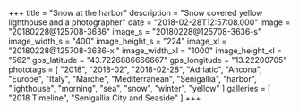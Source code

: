 +++
title = "Snow at the harbor"
description = "Snow covered yellow lighthouse and a photographer"
date = "2018-02-28T12:57:08.000"
image = "20180228@125708-3636"
image_s = "20180228@125708-3636-s"
image_width_s = "400"
image_height_s = "224"
image_xl = "20180228@125708-3636-xl"
image_width_xl = "1000"
image_height_xl = "562"
gps_latitude = "43.7226886666667"
gps_longitude = "13.22200705"
phototags = [ "2018", "2018-02", "2018-02-28", "Adriatic", "Ancona", "Europe", "Italy", "Marche", "Mediterranean", "Senigallia", "harbor", "lighthouse", "morning", "sea", "snow", "winter", "yellow" ]
galleries = [ "2018 Timeline", "Senigallia City and Seaside" ]
+++
